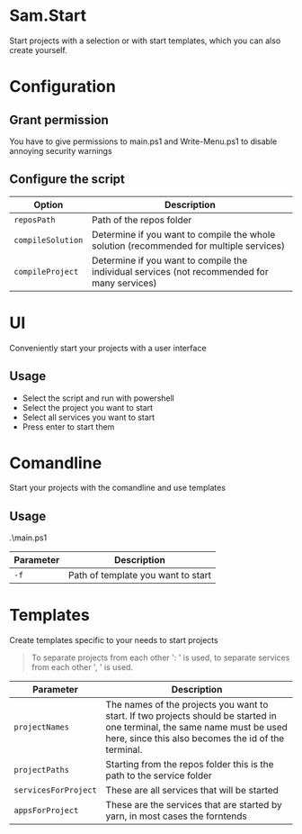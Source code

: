 # Sam.Start

Start projects with a selection or with start templates, which you can also create yourself.

# Configuration

## Grant permission

You have to give permissions to main.ps1 and Write-Menu.ps1 to disable annoying security warnings

## Configure the script

| Option            | Description                                                                                  |
| ----------------- | -------------------------------------------------------------------------------------------- |
| `reposPath`       | Path of the repos folder                                                                     |
| `compileSolution` | Determine if you want to compile the whole solution (recommended for multiple services)      |
| `compileProject`  | Determine if you want to compile the individual services (not recommended for many services) |

# UI

Conveniently start your projects with a user interface

## Usage

- Select the script and run with powershell
- Select the project you want to start
- Select all services you want to start
- Press enter to start them

# Comandline

Start your projects with the comandline and use templates

## Usage

.\main.ps1

| Parameter | Description                        |
| --------- | ---------------------------------- |
| `-f`      | Path of template you want to start |

# Templates

Create templates specific to your needs to start projects

> To separate projects from each other ': ' is used, to separate services from each other ', ' is used.

| Parameter            | Description                                                                                                                                                                      |
| -------------------- | -------------------------------------------------------------------------------------------------------------------------------------------------------------------------------- |
| `projectNames`       | The names of the projects you want to start. If two projects should be started in one terminal, the same name must be used here, since this also becomes the id of the terminal. |
| `projectPaths`       | Starting from the repos folder this is the path to the service folder                                                                                                            |
| `servicesForProject` | These are all services that will be started                                                                                                                                      |
| `appsForProject`     | These are the services that are started by yarn, in most cases the forntends                                                                                                     |
